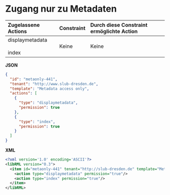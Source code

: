 # Zugang nur zu Metadaten

| Zugelassene Actions | Constraint | Durch diese Constraint ermöglichte Action |
| :------- | :--------- | :--------- |
| displaymetadata<br/><br/>index | Keine | Keine |

**JSON**

```json
{
  "id": "metaonly-441",
  "tenant": "http://www.slub-dresden.de",
  "template": "Metadata access only",
  "actions": [
    {
      "type": "displaymetadata",
      "permission": true
    },
    {
      "type": "index",
      "permission": true
    }
  ]
}
```

**XML**

```xml
<?xml version='1.0' encoding='ASCII'?>
<libRML version="0.3">
  <item id="metaonly-441" tenant="http://slub-dresden.de" template="Metadata access only">
    <action type="displaymetadata" permission="true"/>
    <action type="index" permission="true"/>
  </item>
</libRML>
```

